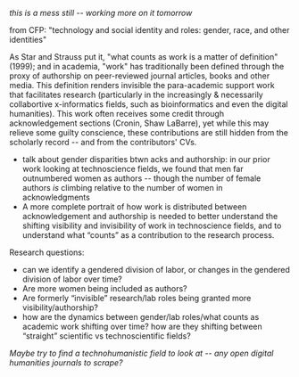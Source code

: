 _this is a mess still -- working more on it tomorrow_

from CFP: "technology and social identity and roles:  gender, race, and other identities"


As Star and Strauss put it, "what counts as work is a matter of definition" (1999); and in academia, "work" has traditionally been defined through the proxy of authorship on peer-reviewed journal articles, books and other media.  This definition renders invisible the para-academic support work that facilitates research (particularly in the increasingly & necessarily collabortive  x-informatics fields, such as bioinformatics and even the digital humanities). This work often receives some credit through acknowledgement sections (Cronin, Shaw LaBarre), yet while this may relieve some guilty conscience, these contributions are still hidden from the scholarly record -- and from the contributors' CVs.

- talk about gender disparities btwn acks and authorship: in our prior work looking at technoscience fields, we found that men far outnumbered women as authors -- though the number of female authors _is_ climbing relative to the number of women in acknowledgments
- A more complete portrait of how work is distributed between acknowledgement and authorship is needed to better understand the shifting visibility and invisibility of work in technoscience fields, and to understand what “counts” as a contribution to the research process.


Research questions:
- can we identify a gendered division of labor, or changes in the gendered division of labor over time?
- Are more women being included as authors?
- Are formerly “invisible” research/lab roles being granted more visibility/authorship?
- how are the dynamics between gender/lab roles/what counts as academic work shifting over time? how are they shifting between “straight” scientific vs technoscientific fields?


*Maybe try to find a technohumanistic field to look at -- any open digital humanities journals to scrape?*

